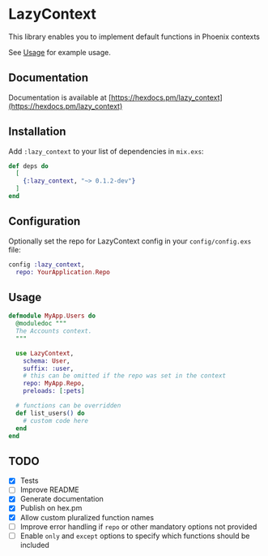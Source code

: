 # LazyContext

This library enables you to implement default functions in Phoenix contexts

See [Usage](#usage) for example usage.

## Documentation

Documentation is available at [https://hexdocs.pm/lazy_context](https://hexdocs.pm/lazy_context)

## Installation

Add `:lazy_context` to your list of dependencies in `mix.exs`:

```elixir
def deps do
  [
    {:lazy_context, "~> 0.1.2-dev"}
  ]
end
```

## Configuration

Optionally set the repo for LazyContext config in your `config/config.exs` file:

```elixir
config :lazy_context,
  repo: YourApplication.Repo
```

## Usage

```elixir
defmodule MyApp.Users do
  @moduledoc """
  The Accounts context.
  """

  use LazyContext,
    schema: User,
    suffix: :user,
    # this can be omitted if the repo was set in the context
    repo: MyApp.Repo,
    preloads: [:pets]

  # functions can be overridden
  def list_users() do
    # custom code here
  end
end
```

## TODO

- [x] Tests
- [ ] Improve README
- [x] Generate documentation
- [x] Publish on hex.pm
- [x] Allow custom pluralized function names
- [ ] Improve error handling if `repo` or other mandatory options not provided
- [ ] Enable `only` and `except` options to specify which functions should be included
